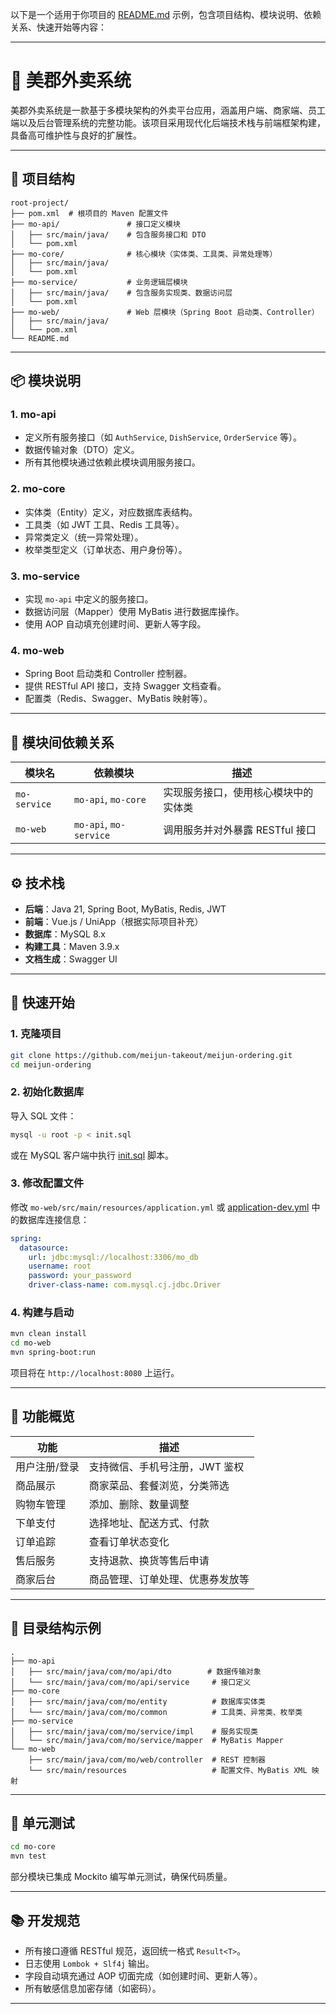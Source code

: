 以下是一个适用于你项目的 [README.md](file://G:\Documents\GitHub\meijun-takeout\meijun-ordering\README.md) 示例，包含项目结构、模块说明、依赖关系、快速开始等内容：

---

# 🍱 美郡外卖系统

美郡外卖系统是一款基于多模块架构的外卖平台应用，涵盖用户端、商家端、员工端以及后台管理系统的完整功能。该项目采用现代化后端技术栈与前端框架构建，具备高可维护性与良好的扩展性。

---

## 🧩 项目结构

```plaintext
root-project/
├── pom.xml  # 根项目的 Maven 配置文件
├── mo-api/               # 接口定义模块
│   ├── src/main/java/    # 包含服务接口和 DTO
│   └── pom.xml
├── mo-core/              # 核心模块（实体类、工具类、异常处理等）
│   ├── src/main/java/
│   └── pom.xml
├── mo-service/           # 业务逻辑层模块
│   ├── src/main/java/    # 包含服务实现类、数据访问层
│   └── pom.xml
├── mo-web/               # Web 层模块（Spring Boot 启动类、Controller）
│   ├── src/main/java/
│   └── pom.xml
└── README.md
```


---

## 📦 模块说明

### 1. **mo-api**
- 定义所有服务接口（如 `AuthService`, `DishService`, `OrderService` 等）。
- 数据传输对象（DTO）定义。
- 所有其他模块通过依赖此模块调用服务接口。

### 2. **mo-core**
- 实体类（Entity）定义，对应数据库表结构。
- 工具类（如 JWT 工具、Redis 工具等）。
- 异常类定义（统一异常处理）。
- 枚举类型定义（订单状态、用户身份等）。

### 3. **mo-service**
- 实现 `mo-api` 中定义的服务接口。
- 数据访问层（Mapper）使用 MyBatis 进行数据库操作。
- 使用 AOP 自动填充创建时间、更新人等字段。

### 4. **mo-web**
- Spring Boot 启动类和 Controller 控制器。
- 提供 RESTful API 接口，支持 Swagger 文档查看。
- 配置类（Redis、Swagger、MyBatis 映射等）。

---

## 🔗 模块间依赖关系

| 模块名       | 依赖模块         | 描述 |
|--------------|------------------|------|
| `mo-service` | `mo-api`, `mo-core` | 实现服务接口，使用核心模块中的实体类 |
| `mo-web`     | `mo-api`, `mo-service` | 调用服务并对外暴露 RESTful 接口 |

---

## ⚙️ 技术栈

- **后端**：Java 21, Spring Boot, MyBatis, Redis, JWT
- **前端**：Vue.js / UniApp（根据实际项目补充）
- **数据库**：MySQL 8.x
- **构建工具**：Maven 3.9.x
- **文档生成**：Swagger UI

---

## 📝 快速开始

### 1. 克隆项目

```bash
git clone https://github.com/meijun-takeout/meijun-ordering.git
cd meijun-ordering
```


### 2. 初始化数据库

导入 SQL 文件：

```bash
mysql -u root -p < init.sql
```


或在 MySQL 客户端中执行 [init.sql](file://G:\Documents\GitHub\meijun-takeout\meijun-ordering\init.sql) 脚本。

### 3. 修改配置文件

修改 `mo-web/src/main/resources/application.yml` 或 [application-dev.yml](file://G:\Documents\GitHub\meijun-takeout\meijun-ordering\mo-web\target\classes\application-dev.yml) 中的数据库连接信息：

```yaml
spring:
  datasource:
    url: jdbc:mysql://localhost:3306/mo_db
    username: root
    password: your_password
    driver-class-name: com.mysql.cj.jdbc.Driver
```


### 4. 构建与启动

```bash
mvn clean install
cd mo-web
mvn spring-boot:run
```


项目将在 `http://localhost:8080` 上运行。

---

## 📌 功能概览

| 功能 | 描述 |
|------|------|
| 用户注册/登录 | 支持微信、手机号注册，JWT 鉴权 |
| 商品展示 | 商家菜品、套餐浏览，分类筛选 |
| 购物车管理 | 添加、删除、数量调整 |
| 下单支付 | 选择地址、配送方式、付款 |
| 订单追踪 | 查看订单状态变化 |
| 售后服务 | 支持退款、换货等售后申请 |
| 商家后台 | 商品管理、订单处理、优惠券发放等 |

---

## 📁 目录结构示例

```
.
├── mo-api
│   ├── src/main/java/com/mo/api/dto        # 数据传输对象
│   └── src/main/java/com/mo/api/service     # 接口定义
├── mo-core
│   ├── src/main/java/com/mo/entity          # 数据库实体类
│   └── src/main/java/com/mo/common          # 工具类、异常类、枚举类
├── mo-service
│   ├── src/main/java/com/mo/service/impl    # 服务实现类
│   └── src/main/java/com/mo/service/mapper  # MyBatis Mapper
└── mo-web
    ├── src/main/java/com/mo/web/controller  # REST 控制器
    └── src/main/resources                   # 配置文件、MyBatis XML 映射
```


---

## 🧪 单元测试

```bash
cd mo-core
mvn test
```


部分模块已集成 Mockito 编写单元测试，确保代码质量。

---

## 📚 开发规范

- 所有接口遵循 RESTful 规范，返回统一格式 `Result<T>`。
- 日志使用 `Lombok + Slf4j` 输出。
- 字段自动填充通过 AOP 切面完成（如创建时间、更新人等）。
- 所有敏感信息加密存储（如密码）。

---
